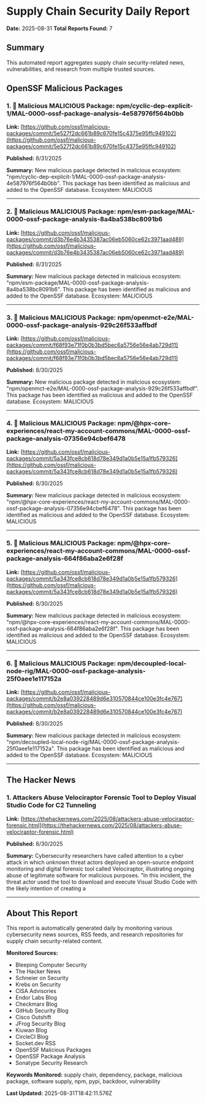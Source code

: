 # Supply Chain Security Daily Report
**Date:** 2025-08-31
**Total Reports Found:** 7

## Summary

This automated report aggregates supply chain security-related news, vulnerabilities, and research from multiple trusted sources.

## OpenSSF Malicious Packages

### 1. 🚨 Malicious MALICIOUS Package: npm/cyclic-dep-explicit-1/MAL-0000-ossf-package-analysis-4e587976f564b0bb

**Link:** [https://github.com/ossf/malicious-packages/commit/5e527f2dc661b89c670fe15c4375e95ffc949102](https://github.com/ossf/malicious-packages/commit/5e527f2dc661b89c670fe15c4375e95ffc949102)

**Published:** 8/31/2025

**Summary:** New malicious package detected in malicious ecosystem: "npm/cyclic-dep-explicit-1/MAL-0000-ossf-package-analysis-4e587976f564b0bb". This package has been identified as malicious and added to the OpenSSF database. Ecosystem: MALICIOUS

---

### 2. 🚨 Malicious MALICIOUS Package: npm/esm-package/MAL-0000-ossf-package-analysis-8a4ba538bc8091b6

**Link:** [https://github.com/ossf/malicious-packages/commit/d3b76e4b3435387ac06eb5060ce62c3971aad489](https://github.com/ossf/malicious-packages/commit/d3b76e4b3435387ac06eb5060ce62c3971aad489)

**Published:** 8/31/2025

**Summary:** New malicious package detected in malicious ecosystem: "npm/esm-package/MAL-0000-ossf-package-analysis-8a4ba538bc8091b6". This package has been identified as malicious and added to the OpenSSF database. Ecosystem: MALICIOUS

---

### 3. 🚨 Malicious MALICIOUS Package: npm/openmct-e2e/MAL-0000-ossf-package-analysis-929c26f533affbdf

**Link:** [https://github.com/ossf/malicious-packages/commit/f68f93e71f0b0b3bd5bec6a5756e56e4ab729d11](https://github.com/ossf/malicious-packages/commit/f68f93e71f0b0b3bd5bec6a5756e56e4ab729d11)

**Published:** 8/30/2025

**Summary:** New malicious package detected in malicious ecosystem: "npm/openmct-e2e/MAL-0000-ossf-package-analysis-929c26f533affbdf". This package has been identified as malicious and added to the OpenSSF database. Ecosystem: MALICIOUS

---

### 4. 🚨 Malicious MALICIOUS Package: npm/@hpx-core-experiences/react-my-account-commons/MAL-0000-ossf-package-analysis-07356e94cbef6478

**Link:** [https://github.com/ossf/malicious-packages/commit/5a343fce8cb618d78e349d1a0b5e15a1fb579326](https://github.com/ossf/malicious-packages/commit/5a343fce8cb618d78e349d1a0b5e15a1fb579326)

**Published:** 8/30/2025

**Summary:** New malicious package detected in malicious ecosystem: "npm/@hpx-core-experiences/react-my-account-commons/MAL-0000-ossf-package-analysis-07356e94cbef6478". This package has been identified as malicious and added to the OpenSSF database. Ecosystem: MALICIOUS

---

### 5. 🚨 Malicious MALICIOUS Package: npm/@hpx-core-experiences/react-my-account-commons/MAL-0000-ossf-package-analysis-664f86aba2e6f28f

**Link:** [https://github.com/ossf/malicious-packages/commit/5a343fce8cb618d78e349d1a0b5e15a1fb579326](https://github.com/ossf/malicious-packages/commit/5a343fce8cb618d78e349d1a0b5e15a1fb579326)

**Published:** 8/30/2025

**Summary:** New malicious package detected in malicious ecosystem: "npm/@hpx-core-experiences/react-my-account-commons/MAL-0000-ossf-package-analysis-664f86aba2e6f28f". This package has been identified as malicious and added to the OpenSSF database. Ecosystem: MALICIOUS

---

### 6. 🚨 Malicious MALICIOUS Package: npm/decoupled-local-node-rig/MAL-0000-ossf-package-analysis-25f0aee1e117152a

**Link:** [https://github.com/ossf/malicious-packages/commit/b2e8a039228489d6e310570844ce100e3fc4e767](https://github.com/ossf/malicious-packages/commit/b2e8a039228489d6e310570844ce100e3fc4e767)

**Published:** 8/30/2025

**Summary:** New malicious package detected in malicious ecosystem: "npm/decoupled-local-node-rig/MAL-0000-ossf-package-analysis-25f0aee1e117152a". This package has been identified as malicious and added to the OpenSSF database. Ecosystem: MALICIOUS

---

## The Hacker News

### 1. Attackers Abuse Velociraptor Forensic Tool to Deploy Visual Studio Code for C2 Tunneling

**Link:** [https://thehackernews.com/2025/08/attackers-abuse-velociraptor-forensic.html](https://thehackernews.com/2025/08/attackers-abuse-velociraptor-forensic.html)

**Published:** 8/30/2025

**Summary:** Cybersecurity researchers have called attention to a cyber attack in which unknown threat actors deployed an open-source endpoint monitoring and digital forensic tool called Velociraptor, illustrating ongoing abuse of legitimate software for malicious purposes. "In this incident, the threat actor used the tool to download and execute Visual Studio Code with the likely intention of creating a

---

## About This Report

This report is automatically generated daily by monitoring various cybersecurity news sources, RSS feeds, and research repositories for supply chain security-related content.

**Monitored Sources:**
- Bleeping Computer Security
- The Hacker News
- Schneier on Security
- Krebs on Security
- CISA Advisories
- Endor Labs Blog
- Checkmarx Blog
- GitHub Security Blog
- Cisco Outshift
- JFrog Security Blog
- Kiuwan Blog
- CircleCI Blog
- Socket.dev RSS
- OpenSSF Malicious Packages
- OpenSSF Package Analysis
- Sonatype Security Research

**Keywords Monitored:** supply chain, dependency, package, malicious package, software supply, npm, pypi, backdoor, vulnerability

**Last Updated:** 2025-08-31T18:42:11.576Z
